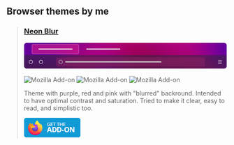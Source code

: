 ## Browser themes by me

> ### [Neon Blur](https://addons.mozilla.org/en-US/firefox/addon/neon-blur?utm_source=github.com/tomp2/browser-themes&utm_medium=github-readme&utm_content=addon-name-title&utm_campaign=listing)
> [![Theme Preview](Blur%20Neon/Firefox/preview.png)](https://addons.mozilla.org/en-US/firefox/addon/neon-blur?utm_source=github.com/tomp2/browser-themes&utm_medium=github-readme&utm_content=preview_png&utm_campaign=listing)
>
> ![Mozilla Add-on](https://img.shields.io/amo/users/neon-blur)
> ![Mozilla Add-on](https://img.shields.io/amo/dw/neon-blur)
> ![Mozilla Add-on](https://img.shields.io/amo/rating/neon-blur)
> 
> Theme with purple, red and pink with "blurred" backround. 
> Intended to have optimal contrast and saturation. 
> Tried to make it clear, easy to read, and simplistic too.
> 
> [![Download on addons.mozilla.org](./.resources/get-the-addon-129x45px.8041c789.png)](https://addons.mozilla.org/en-US/firefox/addon/neon-blur?utm_source=github.com/tomp2/browser-themes&utm_medium=github-readme&utm_content=get-the-addon-button&utm_campaign=listing)


